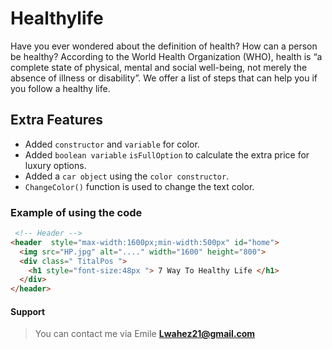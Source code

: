 # Healthylife
Have you ever wondered about the definition of health? How can a person be healthy? According to the World Health Organization (WHO), health is “a complete state of physical, mental and social well-being, not merely the absence of illness or disability”. We offer a list of steps that can help you if you follow a healthy life.

## Extra Features 
*   Added `constructor` and `variable` for color.
*   Added `boolean variable` `isFullOption` to calculate the extra price for luxury options.
*   Added a `car object` using the `color constructor`.
*   `ChangeColor()` function is used to change the text color.
### Example of using the code
```html
 <!-- Header -->
<header  style="max-width:1600px;min-width:500px" id="home">
  <img src="HP.jpg" alt="...." width="1600" height="800">
  <div class=" TitalPos ">
    <h1 style="font-size:48px "> 7 Way To Healthy Life </h1>
  </div>
</header>
```
#### Support
>You can contact me via Emile **Lwahez21@gmail.com**
